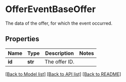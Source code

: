 # OfferEventBaseOffer

The data of the offer, for which the event occurred.
## Properties
Name | Type | Description | Notes
------------ | ------------- | ------------- | -------------
**id** | **str** | The offer ID. | 

[[Back to Model list]](../README.md#documentation-for-models) [[Back to API list]](../README.md#documentation-for-api-endpoints) [[Back to README]](../README.md)


